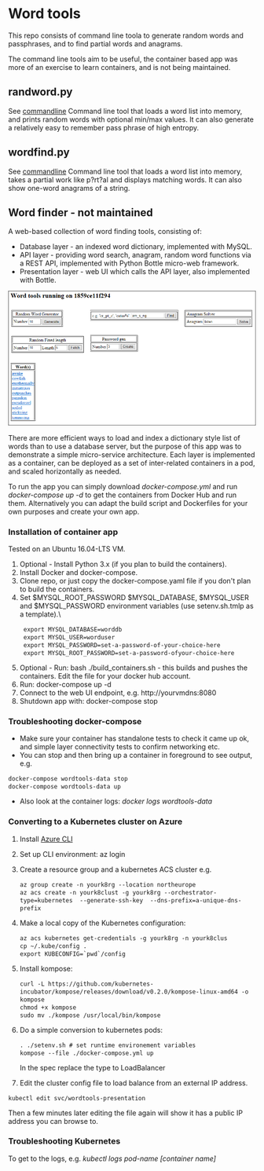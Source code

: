 # Word tools
This repo consists of command line toola to generate random words and passphrases, and to find partial words and anagrams. 

The command line tools aim to be useful, the container based app was more of an exercise to learn containers, and is not being maintained.

## randword.py
See [commandline](./commandline)
Command line tool that loads a word list into memory, and prints random words with optional min/max values. It can also generate a relatively easy to remember pass phrase of high entropy.

## wordfind.py
See [commandline](./commandline)
Command line tool that loads a word list into memory, takes a partial work like p?rt?al and displays matching words. It can also show one-word anagrams of a string.

## Word finder - not maintained

A web-based collection of word finding tools, consisting of:
- Database layer - an indexed word dictionary, implemented with MySQL.
- API layer - providing word search, anagram, random word functions via a REST API, implemented with Python Bottle micro-web framework.
- Presentation layer - web UI which calls the API layer, also implemented with Bottle.

![Image of Wordtools web UI](./images/wordtools-ui.png)

There are more efficient ways to load and index a dictionary style list of words than to use a database server, but the purpose of this app was to demonstrate a simple micro-service architecture. Each layer is implemented as a container, can be deployed as a set of inter-related containers in a pod, and scaled horizontally as needed.

To run the app you can simply download _docker-compose.yml_ and run _docker-compose up -d_ to get the containers from Docker Hub and run them. Alternatively you can adapt the build script and Dockerfiles for your own purposes and create your own app.

### Installation of container app

Tested on an Ubuntu 16.04-LTS VM. 

  1. Optional - Install Python 3.x (if you plan to build the containers). 
  2. Install Docker and docker-compose.
  3. Clone repo, or just copy the docker-compose.yaml file if you don't plan to build the containers.
  4. Set $MYSQL_ROOT_PASSWORD $MYSQL_DATABASE, $MYSQL_USER and $MYSQL_PASSWORD environment variables (use setenv.sh.tmlp as a template).\
     ```
      export MYSQL_DATABASE=worddb
      export MYSQL_USER=worduser
      export MYSQL_PASSWORD=set-a-password-of-your-choice-here
      export MYSQL_ROOT_PASSWORD=set-a-password-ofyour-choice-here
     ``` 
  5. Optional - Run: bash ./build_containers.sh - this builds and pushes the containers. Edit the file for your docker hub account.
  6. Run: docker-compose up -d
  7. Connect to the web UI endpoint, e.g. http://yourvmdns:8080
  8. Shutdown app with: docker-compose stop

 ### Troubleshooting docker-compose
 - Make sure your container has standalone tests to check it came up ok, and simple layer connectivity tests to confirm networking etc. 
 - You can stop and then bring up a container in foreground to see output, e.g. 
  ```
  docker-compose wordtools-data stop
  docker-compose wordtools-data up
  ```
- Also look at the container logs: _docker logs wordtools-data_

 ### Converting to a Kubernetes cluster on Azure
1. Install [Azure CLI](https://github.com/Azure/azure-cli)
2. Set up CLI environment: az login
3. Create a resource group and a kubernetes ACS cluster e.g.
   ```
   az group create -n yourk8rg --location northeurope
   az acs create -n yourk8clust -g yourk8rg --orchestrator-type=kubernetes 	--generate-ssh-key  --dns-prefix=a-unique-dns-prefix
   ```
4. Make a local copy of the Kubernetes configuration:
   ```
   az acs kubernetes get-credentials -g yourk8rg -n yourk8clus
   cp ~/.kube/config .
   export KUBECONFIG=`pwd`/config
   ```
5. Install kompose:
   ```
   curl -L https://github.com/kubernetes-incubator/kompose/releases/download/v0.2.0/kompose-linux-amd64 -o kompose
   chmod +x kompose
   sudo mv ./kompose /usr/local/bin/kompose
   ```
6. Do a simple conversion to kubernetes pods:
   ```
   . ./setenv.sh # set runtime environement variables
   kompose --file ./docker-compose.yml up
   ```
   In the spec replace the type to LoadBalancer
 
 7. Edit the cluster config file to load balance from an external IP address.
   ```
   kubectl edit svc/wordtools-presentation
   ```

   Then a few minutes later editing the file again will show it has a public IP address you can browse to.

 ### Troubleshooting Kubernetes
 To get to the logs, e.g. _kubectl logs pod-name [container name]_


 